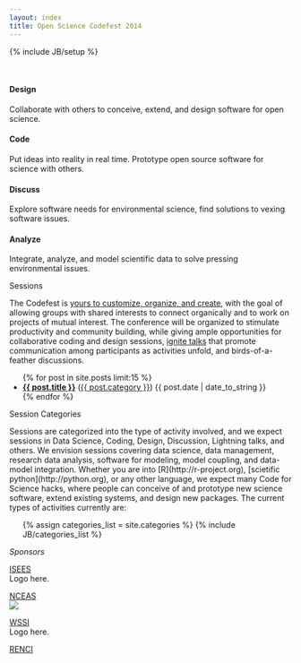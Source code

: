 ```yaml
---
layout: index
title: Open Science Codefest 2014
---
```

{% include JB/setup %}

<div><p>&nbsp</p></div>
<div class="container-fluid">
  <div class="row-fluid">
    <div class="span3 text-box centered">
      <i class="fa fa-lightbulb-o fa-3x"></i>
      <h4>Design</h4>
      <p>Collaborate with others to conceive, extend, and design software for open science.</p>
    </div>
    <div class="span3 text-box centered">
      <i class="fa fa-code fa-3x"></i>
      <h4>Code</h4>
      <p>Put ideas into reality in real time. Prototype open source software for science with others.</p>
    </div>
    <div class="span3 text-box centered">
      <i class="fa fa-comments fa-3x"></i>
      <h4>Discuss</h4>
      <p>Explore software needs for environmental science, find solutions to vexing software issues.</p>
    </div>
    <div class="span3 text-box centered">
      <i class="fa fa-flask fa-3x"></i>
      <h4>Analyze</h4>
      <p>Integrate, analyze, and model scientific data to solve pressing environmental issues.</p>
    </div>
  </div>
</div>

<div class="title" id="sessions">
  <i class="fa fa-coffee">
  </i>
  Sessions
</div> 

The Codefest is [yours to customize, organize, and create](http://en.wikipedia.org/wiki/Unconference), with the goal of allowing groups with shared interests to connect organically and to work on projects of mutual interest. The conference will be organized to stimulate productivity and community building, while giving ample opportunities for collaborative coding and design sessions, [ignite talks](http://en.wikipedia.org/wiki/Lightning_talk) that promote communication among participants as activities unfold, and birds-of-a-feather discussions.

<div class="hidden-phone">
  <ul class="posts">
    {% for post in site.posts limit:15 %}
      <li class="posts-title"><span class="alignleft"><a href="{{ BASE_PATH }}{{ post.url }}"><b>{{ post.title }}</b></a> (<a href="{{ BASE_PATH }}categories#{{ post.category }}-ref">{{ post.category }}</a>)</span> <span class="alignright">{{ post.date | date_to_string }}</span></li>
    {% endfor %}
  </ul>
</div>

<div class="title" id="categories">
  <i class="fa fa-sitemap">
  </i>
  Session Categories
</div> 
<div>
    <p>Sessions are categorized into the type of activity involved, and we expect sessions in Data Science, Coding, Design, Discussion, Lightning talks, and others.  We envision sessions covering data science, data management, research data analysis, software for modeling, model coupling, and data-model integration.  Whether you are into [R](http://r-project.org), [scietific python](http://python.org), or any other language, we expect many Code for Science hacks, where people can conceive of and prototype new science software, extend existing systems, and design new packages. The current types of activities currently are:
    <ul class="tag_box inline">
      {% assign categories_list = site.categories %}
      {% include JB/categories_list %}
    </ul>
</div>

<div class="title" id="sponsors">
  <i class="fa fa-university">
  Sponsors
  </i>
</div> 
<div class="container-fluid">
  <div class="row-fluid">
    <div class="span3 text-box">
      <p><a href="http://isees.nceas.ucsb.edu">ISEES</a><br />
         Logo here.
      </p>
    </div>
    <div class="span3 text-box">
      <p><a href="http://www.nceas.ucsb.edu">NCEAS</a><br />
          <img src="{{ HOME_PATH }}assets/img/logo-nceas-white.png" />
      </p>
    </div>
    <div class="span3 text-box">
      <p><a href="http://example.com">WSSI</a><br />
         Logo here.
      </p>
    </div>
    <div class="span3 text-box">
      <p><a href="http://example.com">RENCI</a><br />
      </p>
    </div>
  </div>
</div>

